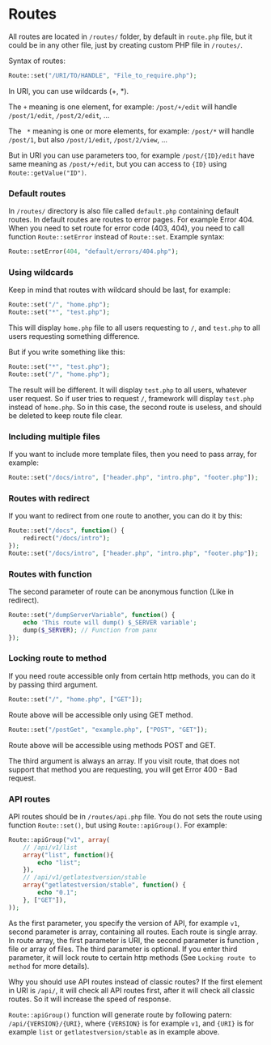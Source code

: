 # Routes

All routes are located in `/routes/` folder, by default in `route.php` file, but it could be in any other file, just by creating custom PHP file in `/routes/`. 

Syntax of routes:

```php
Route::set("/URI/TO/HANDLE", "File_to_require.php");
```

In URI, you can use wildcards (+, *).

The `+` meaning is one element, for example: `/post/+/edit` will handle `/post/1/edit`, `/post/2/edit`, ...

The ` *` meaning is one or more elements, for example: `/post/*` will handle `/post/1`, but also `/post/1/edit`, `/post/2/view`, ...

But in URI you can use parameters too, for example `/post/{ID}/edit` have same meaning as `/post/+/edit`, but you can access to `{ID}`  using `Route::getValue("ID")`.

### Default routes

In `/routes/` directory is also file called `default.php` containing default routes. In default routes are routes to error pages. For example Error 404. When you need to set route for error code (403, 404), you need to call function `Route::setError` instead of `Route::set`. Example syntax: 

 ```php
Route::setError(404, "default/errors/404.php");
 ```

### Using wildcards

Keep in mind that routes with wildcard should be last, for example:

```php
Route::set("/", "home.php");
Route::set("*", "test.php");
```

This will display `home.php` file to all users requesting to `/`, and `test.php` to all users requesting something difference. 

But if you write something like this:

```php
Route::set("*", "test.php");
Route::set("/", "home.php");
```

The result will be different. It will display `test.php` to all users, whatever user request. So if user tries to request `/`, framework will display `test.php` instead of `home.php`. So in this case, the second route is useless, and should be deleted to keep route file clear.

### Including multiple files

If you want to include more template files, then you need to pass array, for example:

```php
Route::set("/docs/intro", ["header.php", "intro.php", "footer.php"]);
```

### Routes with redirect

If you want to redirect from one route to another, you can do it by this:

```php
Route::set("/docs", function() {
    redirect("/docs/intro");
});
Route::set("/docs/intro", ["header.php", "intro.php", "footer.php"]);
```

### Routes with function

The second parameter of route can be anonymous function (Like in redirect).

``````php
Route::set("/dumpServerVariable", function() {
    echo 'This route will dump() $_SERVER variable';
    dump($_SERVER); // Function from panx
});
``````

### Locking route to method

If you need route accessible only from certain http methods, you can do it by passing third argument.

```php
Route::set("/", "home.php", ["GET"]);
```

Route above will be accessible only using GET method.

```php
Route::set("/postGet", "example.php", ["POST", "GET"]);
```

Route above will be accessible using methods POST and GET.

The third argument is always an array. If you visit route, that does not support that method you are requesting, you will get Error 400 - Bad request.



### API routes

API routes should be in `/routes/api.php` file. You do not sets the route using function `Route::set()`, but using `Route::apiGroup()`. For example:

```php
Route::apiGroup("v1", array(
    // /api/v1/list
    array("list", function(){
        echo "list";
    }),
    // /api/v1/getlatestversion/stable
    array("getlatestversion/stable", function() {
        echo "0.1";
    }, ["GET"]),
));
```

As the first parameter, you specify the version of API, for example `v1`, second parameter is array, containing all routes. Each route is single array. In route array, the first parameter is URI, the second parameter is function , file or array of files. The third parameter is optional. If you enter third parameter, it will lock route to certain http methods (See `Locking route to method` for more details).

Why you should use API routes instead of classic routes? If the first element in URI is `/api/`, it will check all API routes first, after it will check all classic routes. So it will increase the speed of response.

`Route::apiGroup()` function will generate route by following patern: `/api/{VERSION}/{URI}`, where `{VERSION}` is for example `v1`, and `{URI}` is for example `list` or `getlatestversion/stable` as in example above.